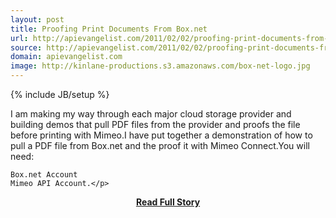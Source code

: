 ```yaml
---
layout: post
title: Proofing Print Documents From Box.net
url: http://apievangelist.com/2011/02/02/proofing-print-documents-from-box-net/
source: http://apievangelist.com/2011/02/02/proofing-print-documents-from-box-net/
domain: apievangelist.com
image: http://kinlane-productions.s3.amazonaws.com/box-net-logo.jpg
---
```

{% include JB/setup %}<p>I am making my way through each major cloud storage provider and building demos that pull PDF files from the provider and proofs the file before printing with Mimeo.I have put together a demonstration of how to pull a PDF file from Box.net and the proof it with Mimeo Connect.You will need:

	Box.net Account
	Mimeo API Account.</p>
<center><p><a href="http://apievangelist.com/2011/02/02/proofing-print-documents-from-box-net/" style='padding:25px; font-sze:18px; font-weight: bold;'>Read Full Story</a></p></center>
